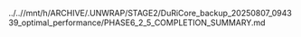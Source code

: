 ../..//mnt/h/ARCHIVE/.UNWRAP/STAGE2/DuRiCore_backup_20250807_094339_optimal_performance/PHASE6_2_5_COMPLETION_SUMMARY.md